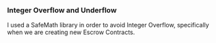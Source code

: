 ### Integer Overflow and Underflow

I used a SafeMath library in order to avoid Integer Overflow, specifically when we are creating new Escrow Contracts.